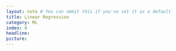 ```yaml
---
layout: note # You can ommit this if you've set it as a default
title: Linear Regression
category: ML
index: 0
headline:
picture:
---
```


